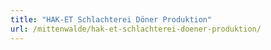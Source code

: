 ```yaml
---
title: "HAK-ET Schlachterei Döner Produktion"
url: /mittenwalde/hak-et-schlachterei-doener-produktion/
---
```

